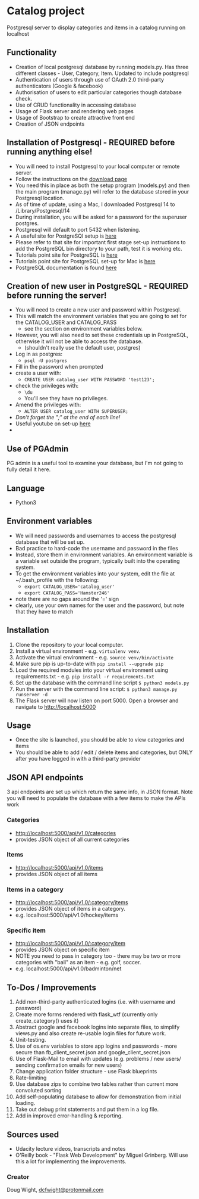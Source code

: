 # Catalog project
Postgresql server to display categories and items in a catalog running on localhost

## Functionality
- Creation of local postgresql database by running models.py. Has three different classes - User, Category, Item.
Updated to include postgresql
- Authentication of users through use of OAuth 2.0 third-party authenticators (Google & facebook)
- Authorisation of users to edit particular categories though database check.
- Use of CRUD functionality in accessing database
- Usage of Flask server and rendering web pages
- Usage of Bootstrap to create attractive front end
- Creation of JSON endpoints

## Installation of Postgresql - REQUIRED before running anything else!
- You will need to install Postgresql to your local computer or remote server.
- Follow the instructions on the [download page](https://www.postgresql.org/download/)
- You need this in place as both the setup program (models.py) and then the main program (manage.py) will
refer to the database stored in your Postgresql location.
- As of time of update, using a Mac, I downloaded Postgresql 14 to /Library/Postgresql/14
- During installation, you will be asked for a password for the superuser postgres.
- Postgresql will default to port 5432 when listening.
- A useful site for PostgreSQl setup is [here](https://www.prisma.io/dataguide/postgresql/setting-up-a-local-postgresql-database)
- Please refer to that site for important first stage set-up instructions to add the PostgreSQL bin directory to your
path, test it is working etc.
- Tutorials point site for PostgreSQL is [here](https://www.tutorialspoint.com/postgresql/postgresql_environment.htm)
- Tutorials point site for PostgreSQL set-up for Mac is [here](https://www.postgresqltutorial.com/install-postgresql-macos/)
- PostgreSQL documentation is found [here](https://www.postgresql.org/docs/current/index.html)

## Creation of new user in PostgreSQL - REQUIRED before running the server!
- You will need to create a new user and password within Postgresql.
- This will match the environment variables that you are going to set for the CATALOG_USER and CATALOG_PASS
  - see the section on environment variables below.
- However, you will also need to set these credentials up in PostgreSQL, otherwise it will not be able to 
access the database.
  - (shouldn't really use the default user, postgres)
- Log in as postgres:
  - `psql -U postgres`
- Fill in the password when prompted
- create a user with: 
  - `CREATE USER catalog_user WITH PASSWORD 'test123';`
- check the privileges with:
  - `\du`
  - You'll see they have no privileges.
- Amend the privileges with:
  - `ALTER USER catalog_user WITH SUPERUSER;`
- *Don't forget the ";" at the end of each line!*
- Useful youtube on set-up [here](https://www.youtube.com/watch?v=-LwI4HMR_Eg)
- 

## Use of PGAdmin
PG admin is a useful tool to examine your database, but I'm not going to fully detail it here.

## Language
- Python3


## Environment variables
- We will need passwords and usernames to access the postgresql database that will be set up.
- Bad practice to hard-code the username and password in the files
- Instead, store them in environment variables. An environment variable is a variable set outside the program, typically
built into the operating system.
- To get the environment variables into your system, edit the file at ~/.bash_profile with the following:
  - `export CATALOG_USER='catalog_user'`
  - `export CATALOG_PASS='Hamster246'`
- note there are no gaps around the '=' sign
- clearly, use your own names for the user and the  password, but note that they have to match

## Installation
1. Clone the repository to your local computer.
2. Install a virtual environment - e.g. `virtualenv venv`.
3. Activate the virtual environment - e.g. `source venv/bin/activate`
4. Make sure pip is up-to-date with `pip install --upgrade pip`
5. Load the required modules into your virtual environment using requirements.txt - e.g. `pip install -r requirements.txt`
6. Set up the database with the command line script `$ python3 models.py`
7. Run the server with the command line script: `$ python3 manage.py runserver -d`
8. The Flask server will now listen on port 5000. Open a browser and navigate to
[http://localhost:5000](http://localhost:5000)

## Usage
- Once the site is launched, you should be able to view categories and items
- You should be able to add / edit / delete items and categories, but ONLY after you have logged in with a third-party provider

## JSON API endpoints
3 api endpoints are set up which return the same info, in JSON format.
Note you will need to populate the database with a few items to make the APIs work

### Categories
- [http://localhost:5000/api/v1.0/categories](http://localhost:5000/api/v1.0/categories)
- provides JSON object of all current categories
### Items
- [http://localhost:5000/api/v1.0/items](http://localhost:5000/api/v1.0/items)
- provides JSON object of all items
### Items in a category
- [http://localhost:5000/api/v1.0/:category/items](http://localhost:5000/api/v1.0/:category/items)
- provides JSON object of items in a category.
- e.g. localhost:5000/api/v1.0/hockey/items
### Specific item
- [http://localhost:5000/api/v1.0/:category/item](http://localhost:5000/api/v1.0/:category/item)
- provides JSON object on specific item
- NOTE you need to pass in category too - there may be two or more categories with "ball" as an item - e.g. golf, soccer.
- e.g. localhost:5000/api/v1.0/badminton/net

## To-Dos / Improvements
1. Add non-third-party authenticated logins (i.e. with username and password)
1. Create more forms rendered with flask_wtf (currently only create_category() uses it)
1. Abstract google and facebook logins into separate files, to simplify views.py and also
create re-usable login files for future work.
1. Unit-testing.
1. Use of os.env variables to store app logins and passwords - more secure than fb_client_secret.json
and google_client_secret.json
1. Use of Flask-Mail to email with updates (e.g. problems / new users/ sending confirmation emails for new users)
1. Change application folder structure - use Flask blueprints
1. Rate-limiting
1. Use database zips to combine two tables rather than current more convoluted sorting
1. Add self-populating database to allow for demonstration from initial loading.
1. Take out debug print statements and put them in a log file.
1. Add in improved error-handling & reporting. 

## Sources used
- Udacity lecture videos, transcripts and notes
- O'Reilly book - "Flask Web Development" by Miguel Grinberg. Will use this a lot for implementing the improvements.

### Creator
Doug Wight, dcfwight@protonmail.com
